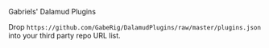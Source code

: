 Gabriels' Dalamud Plugins

Drop 
`https://github.com/GabeRig/DalamudPlugins/raw/master/plugins.json`
into your third party repo URL list.
